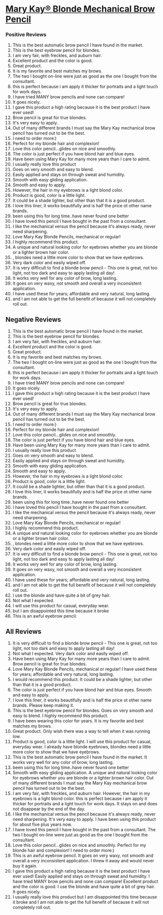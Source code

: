 # [Mary Kay® Blonde Mechanical Brow Pencil](https://products.checkmycream.com/products/Mary-Kay(r)-Blonde-Mechanical-Brow-Pencil.html)

### Positive Reviews

<ol>
      <li>This is the best automatic brow pencil I have found in the market.</li>
      <li>This is the best eyebrow pencil for blondes.</li>
      <li>I am very fair, with freckles, and auburn hair.  </li>
      <li>Excellent product and the color is good.</li>
      <li>Great product.  </li>
      <li>It is my favorite and best matches my brows.</li>
      <li>The two I bought on-line were just as good as the one I bought from the consultant.</li>
      <li>this is perfect because i am apply it thicker for portraits and a light touch for work days.  </li>
      <li>I have tried MANY brow pencils and none can compare!</li>
      <li>It goes nicely.</li>
      <li>I gave this product a high rating because it is the best product I have ever used!</li>
      <li>Brow pencil is great for true blondes.</li>
      <li>It&#x27;s very easy to apply.  </li>
      <li>Out of many different brands I must say the Mary Kay mechanical brow pencil has turned out to be the best.</li>
      <li>I need to order more:)</li>
      <li>Perfect for my blonde hair and complexion!</li>
      <li>Love this color pencil...glides on nice and smoothly.</li>
      <li>The color is just perfect if you have blond hair and blue eyes.</li>
      <li>Have been using Mary Kay for many more years than I care to admit.  </li>
      <li>I usually really love this product</li>
      <li>Goes on very smooth and easy to blend.  </li>
      <li>Easily applied and stays on through sweat and humidity.</li>
      <li>Smooth with easy gliding application.</li>
      <li>Smooth and easy to apply.</li>
      <li>However, the hair in my eyebrows is a light blond color.  </li>
      <li>Product is good, color is a little light.  </li>
      <li>It could be a shade lighter, but other than that it is a good product.</li>
      <li>I love this liner, it works beautifully and is half the price ot other name brands.  </li>
      <li>been using this for long time..have never found one better</li>
      <li>I have loved this pencil I have bought in the past from a consultant.  </li>
      <li>I like the mechanical versus the pencil because it&#x27;s always ready, never need sharpening.  </li>
      <li>Love Mary Kay Blonde Pencils, mechanical or regular!  </li>
      <li>I highly recommend this product.</li>
      <li>A unique and natural looking color for eyebrows whether you are blonde or a lighter brown hair color.</li>
      <li>, blondes need a little more color to show that we have eyebrows.</li>
      <li>Very dark color and easily wiped off.</li>
      <li>It is very difficult to find a blonde brow pencil - This one is great, not too light, not too dark and easy to apply lasting all day!</li>
      <li>It works very well for any color of brow, long lasting.</li>
      <li>It goes on very waxy, not smooth and overall a very inconsistent application.</li>
      <li>I have used these for years; affordable and very natural, long lasting.</li>
      <li>and I am not able to get the full benefit of because it will not completely roll out.</li>
</ol>


<h2>Negative Reviews</h2>
<ol>
<li> This is the best automatic brow pencil I have found in the market.</li>
<li> This is the best eyebrow pencil for blondes.</li>
<li> I am very fair, with freckles, and auburn hair.  </li>
<li> Excellent product and the color is good.</li>
<li> Great product.  </li>
<li> It is my favorite and best matches my brows.</li>
<li> The two I bought on-line were just as good as the one I bought from the consultant.</li>
<li> this is perfect because i am apply it thicker for portraits and a light touch for work days.  </li>
<li> I have tried MANY brow pencils and none can compare!</li>
<li> It goes nicely.</li>
<li> I gave this product a high rating because it is the best product I have ever used!</li>
<li> Brow pencil is great for true blondes.</li>
<li> It&#x27;s very easy to apply.  </li>
<li> Out of many different brands I must say the Mary Kay mechanical brow pencil has turned out to be the best.</li>
<li> I need to order more:)</li>
<li> Perfect for my blonde hair and complexion!</li>
<li> Love this color pencil...glides on nice and smoothly.</li>
<li> The color is just perfect if you have blond hair and blue eyes.</li>
<li> Have been using Mary Kay for many more years than I care to admit.  </li>
<li> I usually really love this product</li>
<li> Goes on very smooth and easy to blend.  </li>
<li> Easily applied and stays on through sweat and humidity.</li>
<li> Smooth with easy gliding application.</li>
<li> Smooth and easy to apply.</li>
<li> However, the hair in my eyebrows is a light blond color.  </li>
<li> Product is good, color is a little light.  </li>
<li> It could be a shade lighter, but other than that it is a good product.</li>
<li> I love this liner, it works beautifully and is half the price ot other name brands.  </li>
<li> been using this for long time..have never found one better</li>
<li> I have loved this pencil I have bought in the past from a consultant.  </li>
<li> I like the mechanical versus the pencil because it&#x27;s always ready, never need sharpening.  </li>
<li> Love Mary Kay Blonde Pencils, mechanical or regular!  </li>
<li> I highly recommend this product.</li>
<li> A unique and natural looking color for eyebrows whether you are blonde or a lighter brown hair color.</li>
<li> , blondes need a little more color to show that we have eyebrows.</li>
<li> Very dark color and easily wiped off.</li>
<li> It is very difficult to find a blonde brow pencil - This one is great, not too light, not too dark and easy to apply lasting all day!</li>
<li> It works very well for any color of brow, long lasting.</li>
<li> It goes on very waxy, not smooth and overall a very inconsistent application.</li>
<li> I have used these for years; affordable and very natural, long lasting.</li>
<li> and I am not able to get the full benefit of because it will not completely roll out.</li>
<li> I use the blonde and have quite a bit of grey hair.</li>
<li> Not what I expected.  </li>
<li> I will use this product for casual, everyday wear.  </li>
<li> but I am disappointed this time because it broke</li>
<li> This is an awful eyebrow pencil.</li>
</ol>

<h2>All Reviews</h2>

<ol>
    <li> It is very difficult to find a blonde brow pencil - This one is great, not too light, not too dark and easy to apply lasting all day!</li>
    <li> Not what I expected.  Very dark color and easily wiped off.</li>
    <li> Have been using Mary Kay for many more years than I care to admit.  Brow pencil is great for true blondes.</li>
    <li> Love Mary Kay Blonde Pencils, mechanical or regular!  I have used these for years; affordable and very natural, long lasting.</li>
    <li> I would recommend this product. It could be a shade lighter, but other than that it is a good product.</li>
    <li> The color is just perfect if you have blond hair and blue eyes. Smooth and easy to apply.</li>
    <li> I love this liner, it works beautifully and is half the price ot other name brands.  Please keep making it.</li>
    <li> This is the best eyebrow pencil for blondes. Goes on very smooth and easy to blend.  I highly recommend this product.</li>
    <li> I have been wearing this color for years.  It is my favorite and best matches my brows.</li>
    <li> Great product.  Only wish there was a way to tell when it was running low.</li>
    <li> Product is good, color is a little light.  I will use this product for casual, everyday wear.  I already have blonde eyebrows, blondes need a little more color to show that we have eyebrows.</li>
    <li> This is the best automatic brow pencil I have found in the market. It works very well for any color of brow, long lasting.</li>
    <li> been using this for long time..have never found one better</li>
    <li> Smooth with easy gliding application. A unique and natural looking color for eyebrows whether you are blonde or a lighter brown hair color. Out of many different brands I must say the Mary Kay mechanical brow pencil has turned out to be the best.</li>
    <li> I am very fair, with freckles, and auburn hair.  However, the hair in my eyebrows is a light blond color.  this is perfect because i am apply it thicker for portraits and a light touch for work days.  It stays on and does not disappear by the end of the day.</li>
    <li> I like the mechanical versus the pencil because it&#x27;s always ready, never need sharpening.  It&#x27;s very easy to apply.  I have been using this product for about five plus years now.</li>
    <li> I have loved this pencil I have bought in the past from a consultant.  The two I bought on-line were just as good as the one I bought from the consultant.</li>
    <li> Love this color pencil...glides on nice and smoothly. Perfect for my blonde hair and complexion! I need to order more:)</li>
    <li> This is an awful eyebrow pencil. It goes on very waxy, not smooth and overall a very inconsistent application. I threw it away and would never buy it again.</li>
    <li> I gave this product a high rating because it is the best product I have ever used! Easily applied and stays on through sweat and humidity. I have tried MANY brow pencils and none can compare! Excellent product and the color is good. I use the blonde and have quite a bit of grey hair. It goes nicely.</li>
    <li> I usually really love this product but I am disappointed this time because it broke and I am not able to get the full benefit of because it will not completely roll out.</li>
</ol>




